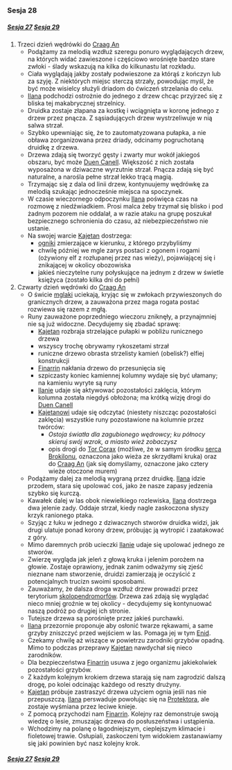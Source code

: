 ### Sesja 28
##### [Sesja 27](#sesja-027) [Sesja 29](#sesja-029)
1. Trzeci dzień wędrówki do [Craag An](#l_craag_an)
    - Podążamy za melodią wzdłuż szeregu ponuro wyglądających drzew, na których widać zawieszone i częściowo wrośnięte bardzo stare zwłoki - ślady wskazują na kilka do kilkunastu lat rozkładu.
    - Ciała wyglądają jakby zostały podwieszone za którąś z kończyn lub za szyję. Z niektórych miejsc sterczą strzały, powodując myśl, że być może wisielcy służyli driadom do ćwiczeń strzelania do celu.
    - [Ilana](#g_ilana) podchodzi ostrożnie do jednego z drzew chcąc przyjrzeć się z bliska tej makabrycznej strzelnicy.
    - Druidka zostaje złapana za kostkę i wciągnięta w koronę jednego z drzew przez pnącza. Z sąsiadujących drzew wystrzeliwuje w nią salwa strzał. 
    - Szybko upewniając się, że to zautomatyzowana pułapka, a nie obława zorganizowana przez driady, odcinamy pogruchotaną druidkę z drzewa.
    - Drzewa zdają się tworzyć gęsty i zwarty mur wokół jakiegoś obszaru, być może [Duen Canell](#l_duen_canell). Większość z nich została wyposażona w dziwaczne wyrzutnie strzał. Pnącza zdają się być naturalne, a narośla pełne strzał lekko trącą magią.
    - Trzymając się z dala od linii drzew, kontynuujemy wędrówkę za melodią szukając jednocześnie miejsca na spoczynek.
    - W czasie wieczornego odpoczynku [Ilana](#g_ilana) poświęca czas na rozmowę z niedźwiadkiem. Prosi malca żeby trzymał się blisko i pod żadnym pozorem nie oddalał, a w razie ataku na grupę poszukał bezpiecznego schronienia do czasu, aż niebezpieczeństwo nie ustanie.
    - Na swojej warcie [Kajetan](#g_kajetan) dostrzega:
        - [ogniki](#b_mglak) zmierzające w kierunku, z którego przybyliśmy
        - chwilę później we mgle zarys postaci z ogonem i rogami (ożywiony elf z rozłupanej przez nas wieży), pojawiającej się i znikającej w okolicy obozowiska
        - jakieś nieczytelne runy połyskujące na jednym z drzew w świetle księżyca (zostało kilka dni do pełni)
2. Czwarty dzień wędrówki do [Craag An](#l_craag_an)
    - O świcie [mglaki](#b_mglak) uciekają, kryjąc się w zwłokach przywieszonych do granicznych drzew, a zauważona przez maga rogata postać rozwiewa się razem z mgłą.
    - Runy zauważone poprzedniego wieczoru zniknęły, a przynajmniej nie są już widoczne. Decydujemy się zbadać sprawę:
        - [Kajetan](#g_kajetan) rozbraja strzelające pułapki w pobliżu runicznego drzewa
        - wszyscy trochę obrywamy rykoszetami strzał
        - runiczne drzewo obrasta strzelisty kamień (obelisk?) elfiej konstrukcji
        - [Finarrin](#p_druid_finarrin) nakłania drzewo do przesunięcia się
        - szpiczasty koniec kamiennej kolumny wydaje się być ułamany; na kamieniu wyryte są runy
        - [Ilanie](#g_ilana) udaje się aktywować pozostałości zaklęcia, którym kolumna została niegdyś obłożona; ma krótką wizję drogi do [Duen Canell](#l_duen_canell)
        - [Kajetanowi](#g_kajetan) udaje się odczytać (niestety niszcząc pozostałości zaklęcia) wszystkie runy pozostawione na kolumnie przez twórców:
            - _Ostoja światła dla zagubionego wędrowcy; ku północy skieruj swój wzrok, a miasto wież zobaczysz_
            - opis drogi do [Tor Corax](#r_tor_corax) (możliwe, że w samym środku [serca Brokilonu](#l_duen_canell), oznaczona jako wieża ze skrzydłami kruka) oraz do [Craag An](#l_craag_an) (jak się domyślamy, oznaczone jako cztery wieże otoczone murem)
    - Podążamy dalej za melodią wygraną przez druidkę. [Ilana](#g_ilana) idzie przodem, stara się upolować coś, jako że nasze zapasy jedzenia szybko się kurczą.
    - Kawałek dalej w las obok niewielkiego rozlewiska, [Ilana](#g_ilana) dostrzega dwa jelenie zady. Oddaje strzał, kiedy nagle zaskoczona słyszy krzyk ranionego ptaka.
    - Szyjąc z łuku w jednego z dziwacznych stworów druidka widzi, jak drugi ulatuje ponad korony drzew, próbując ją wytropić i zaatakować z góry.
    - Mimo daremnych prób ucieczki [Ilanie](#g_ilana) udaje się upolować jednego ze stworów. 
    - Zwierzę wygląda jak jeleń z głową kruka i jelenim porożem na głowie. Zostaje oprawiony, jednak zanim odważymy się zjeść nieznane nam stworzenie, druidzi zamierzają je oczyścić z potencjalnych trucizn swoimi sposobami.
    - Zauważamy, że dalsza droga wzdłuż drzew prowadzi przez terytorium [skolopendromorfów](#b_stonoga). Drzewa zaś zdają się wyglądać nieco mniej groźnie w tej okolicy - decydujemy się kontynuować naszą podróż po drugiej ich stronie.
    - Tutejsze drzewa są porośnięte przez jakieś purchawki. 
    - [Ilana](#g_ilana) przezornie proponuje aby osłonić twarze rękawami, a same grzyby zniszczyć przed wejściem w las. Pomaga jej w tym [Enid](#p_enid).  
    - Czekamy chwilę aż wiszące w powietrzu zarodniki grzybów opadną. Mimo to podczas przeprawy [Kajetan](#g_kajetan) nawdychał się nieco zarodników.
    - Dla bezpieczeństwa [Finarrin](#p_druid_finarrin) usuwa z jego organizmu jakiekolwiek pozostałości grzybów.
    - Z każdym kolejnym krokiem drzewa starają się nam zagrodzić dalszą drogę, po kolei odcinając każdego od reszty drużyny.
    - [Kajetan](#g_kajetan) próbuje zastraszyć drzewa użyciem ognia jeśli nas nie przepuszczą. [Ilana](#g_ilana) perswaduje powołując się na [Protektora](Bizoktor), ale zostaje wyśmiana przez leciwe knieje.
    - Z pomocą przychodzi nam [Finarrin](#p_druid_finarrin). Kolejny raz demonstruje swoją wiedzę o lesie, zmuszając drzewa do posłuszeństwa i ustąpienia.
    - Wchodzimy na polanę o łagodniejszym, cieplejszym klimacie i fioletowej trawie. Osłupiali, zaskoczeni tym widokiem zastanawiamy się jaki powinien być nasz kolejny krok.

##### [Sesja 27](#sesja-027) [Sesja 29](#sesja-029)